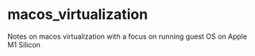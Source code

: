 # macos_virtualization
Notes on macos virtualization with a focus on running guest OS on Apple M1 Silicon
